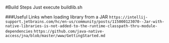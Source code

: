 #Build Steps
Just execute buildlib.sh

###Useful Links when loading library from a JAR
`https://intellij-support.jetbrains.com/hc/en-us/community/posts/115000123070--Jar-with-native-libraries-is-not-added-to-the-runtime-classpath-thru-module-dependencies`
`https://github.com/java-native-access/jna/blob/master/www/GettingStarted.md`
